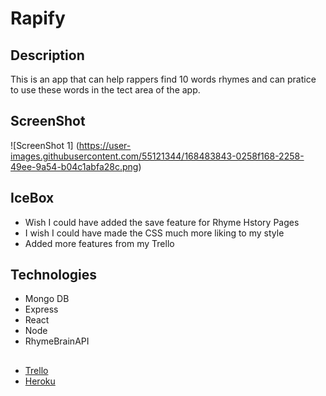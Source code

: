 # Rapify

## Description
This is an app that can help rappers find 10 words rhymes and can pratice to use these words in the tect area of the app.  

## ScreenShot

![ScreenShot 1] (https://user-images.githubusercontent.com/55121344/168483843-0258f168-2258-49ee-9a54-b04c1abfa28c.png)

## IceBox
* Wish I could have added the save feature for Rhyme Hstory Pages
* I wish I could have made the CSS much more liking to my style
* Added more features from my Trello

## Technologies

* Mongo DB
* Express
* React
* Node
* RhymeBrainAPI

## 

* [Trello](https://trello.com/b/JbelDMZ1/project-4-rapify)
* [Heroku](https://rapify.herokuapp.com/)

